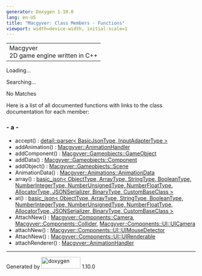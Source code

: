 ```yaml
---
generator: Doxygen 1.10.0
lang: en-US
title: "Macgyver: Class Members - Functions"
viewport: width=device-width, initial-scale=1
---
```


<div id="top">

<div id="titlearea">

<table data-cellspacing="0" data-cellpadding="0">
<colgroup>
<col style="width: 100%" />
</colgroup>
<tbody>
<tr id="projectrow" class="odd">
<td id="projectalign"><div id="projectname">
Macgyver
</div>
<div id="projectbrief">
2D game engine written in C++
</div></td>
</tr>
</tbody>
</table>

</div>

<div id="main-nav">

</div>

</div>

<div id="MSearchSelectWindow"
onmouseover="return searchBox.OnSearchSelectShow()"
onmouseout="return searchBox.OnSearchSelectHide()"
onkeydown="return searchBox.OnSearchSelectKey(event)">

</div>

<div id="MSearchResultsWindow">

<div id="MSearchResults">

<div class="SRPage">

<div id="SRIndex">

<div id="SRResults">

</div>

<div id="Loading" class="SRStatus">

Loading...

</div>

<div id="Searching" class="SRStatus">

Searching...

</div>

<div id="NoMatches" class="SRStatus">

No Matches

</div>

</div>

</div>

</div>

</div>

<div class="contents">

<div class="textblock">

Here is a list of all documented functions with links to the class
documentation for each member:

</div>

### <span id="index_a"></span>- a -

- accept() : <a href="classdetail_1_1parser.html#ac46da3262cbe66ade670c5b4782451e6"
  class="el">detail::parser&lt; BasicJsonType, InputAdapterType &gt;</a>
- addAnimation() : <a
  href="class_macgyver_1_1_animation_handler.html#ab56e8354ac281aef131e2cef2d751c7f"
  class="el">Macgyver::AnimationHandler</a>
- addComponent() : <a
  href="class_macgyver_1_1_gameobjects_1_1_game_object.html#aa2748c9b76c5d316ebea2731cc2ddcbf"
  class="el">Macgyver::Gameobjects::GameObject</a>
- addData() : <a
  href="class_macgyver_1_1_gameobjects_1_1_component.html#ab56e2f9909e747e69fa08554418e2270"
  class="el">Macgyver::Gameobjects::Component</a>
- addObject() : <a
  href="class_macgyver_1_1_gameobjects_1_1_scene.html#aeb1721685fd2c0f4049f2d052a1cd84c"
  class="el">Macgyver::Gameobjects::Scene</a>
- AnimationData() : <a
  href="struct_macgyver_1_1_animations_1_1_animation_data.html#a1bba3352bfc5efab0bd48ef1a47f5eac"
  class="el">Macgyver::Animations::AnimationData</a>
- array() : <a href="classbasic__json.html#ac736994a792cb8460a30a3f4dd86fd78"
  class="el">basic_json&lt; ObjectType, ArrayType, StringType,
  BooleanType, NumberIntegerType, NumberUnsignedType, NumberFloatType,
  AllocatorType, JSONSerializer, BinaryType, CustomBaseClass &gt;</a>
- at() : <a href="classbasic__json.html#a899e4623fe377af5c9ad14c40c64280c"
  class="el">basic_json&lt; ObjectType, ArrayType, StringType,
  BooleanType, NumberIntegerType, NumberUnsignedType, NumberFloatType,
  AllocatorType, JSONSerializer, BinaryType, CustomBaseClass &gt;</a>
- AttachNew() : <a
  href="struct_macgyver_1_1_components_1_1_camera.html#a5b0d21a4ea85ae6b2562256c2b7bbf34"
  class="el">Macgyver::Components::Camera</a>, <a
  href="struct_macgyver_1_1_components_1_1_collider.html#ae93c43b6f382eac6a78d60062d7d85c4"
  class="el">Macgyver::Components::Collider</a>, <a
  href="struct_macgyver_1_1_components_1_1_u_i_1_1_u_i_camera.html#ac65d153314bdd11b330f11d1b902d810"
  class="el">Macgyver::Components::UI::UICamera</a>
- attachNew() : <a
  href="struct_macgyver_1_1_components_1_1_u_i_1_1_u_i_mouse_detector.html#aa3e62e2b5cd509843f3d3c6ee84c658a"
  class="el">Macgyver::Components::UI::UIMouseDetector</a>
- AttachNew() : <a
  href="struct_macgyver_1_1_components_1_1_u_i_1_1_u_i_renderable.html#a264b93edb5a47d3adf36958ac21be68b"
  class="el">Macgyver::Components::UI::UIRenderable</a>
- attachRenderer() : <a
  href="class_macgyver_1_1_animation_handler.html#a367dc496d779b11d8d3e38bf9c0ace0b"
  class="el">Macgyver::AnimationHandler</a>

</div>

------------------------------------------------------------------------

<span class="small">Generated
by [<img src="doxygen.svg" class="footer" width="104" height="31"
alt="doxygen" />](https://www.doxygen.org/index.html) 1.10.0</span>

